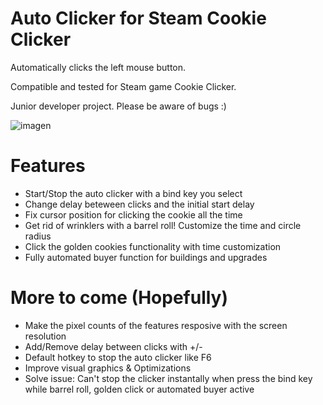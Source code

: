 # Auto Clicker for Steam Cookie Clicker

Automatically clicks the left mouse button.

Compatible and tested for Steam game Cookie Clicker.

Junior developer project. Please be aware of bugs :)

![imagen](https://user-images.githubusercontent.com/56929468/132563295-4fbf4703-4cc6-40a0-a2ea-18175333952c.png)


# Features

- Start/Stop the auto clicker with a bind key you select
- Change delay beteween clicks and the initial start delay
- Fix cursor position for clicking the cookie all the time
- Get rid of wrinklers with a barrel roll! Customize the time and circle radius
- Click the golden cookies functionality with time customization
- Fully automated buyer function for buildings and upgrades


# More to come (Hopefully)
- Make the pixel counts of the features resposive with the screen resolution
- Add/Remove delay between clicks with +/-
- Default hotkey to stop the auto clicker like F6
- Improve visual graphics & Optimizations
- Solve issue: Can't stop the clicker instantally when press the bind key while barrel roll, golden click or automated buyer active

